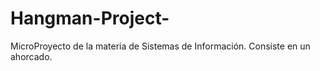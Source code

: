 # Hangman-Project-
MicroProyecto de la materia de Sistemas de Información. Consiste en un ahorcado.
